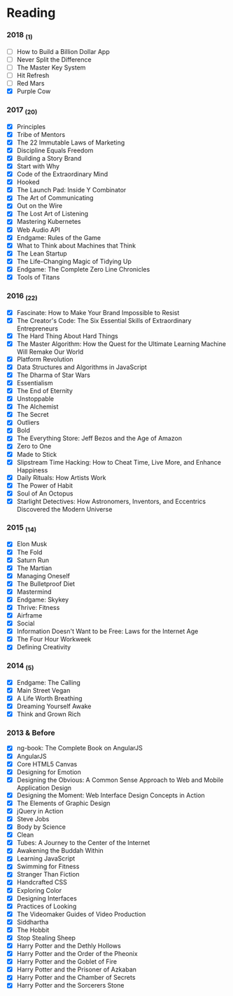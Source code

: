 # Reading

### 2018 <sub>(1)</sub>
 
 - [ ] How to Build a Billion Dollar App
 - [ ] Never Split the Difference
 - [ ] The Master Key System
 - [ ] Hit Refresh
 - [ ] Red Mars
 - [X] Purple Cow

### 2017 <sub>(20)</sub>

 - [X] Principles
 - [X] Tribe of Mentors
 - [X] The 22 Immutable Laws of Marketing
 - [X] Discipline Equals Freedom
 - [X] Building a Story Brand
 - [X] Start with Why
 - [X] Code of the Extraordinary Mind
 - [X] Hooked
 - [X] The Launch Pad: Inside Y Combinator
 - [X] The Art of Communicating
 - [X] Out on the Wire
 - [X] The Lost Art of Listening
 - [X] Mastering Kubernetes
 - [X] Web Audio API
 - [X] Endgame: Rules of the Game
 - [x] What to Think about Machines that Think
 - [x] The Lean Startup
 - [x] The Life-Changing Magic of Tidying Up
 - [x] Endgame: The Complete Zero Line Chronicles
 - [X] Tools of Titans

### 2016 <sub>(22)</sub>

- [x] Fascinate: How to Make Your Brand Impossible to Resist
- [X] The Creator's Code: The Six Essential Skills of Extraordinary Entrepreneurs
- [X] The Hard Thing About Hard Things
- [X] The Master Algorithm: How the Quest for the Ultimate Learning Machine Will Remake Our World
- [X] Platform Revolution
- [x] Data Structures and Algorithms in JavaScript
- [x] The Dharma of Star Wars
- [x] Essentialism
- [x] The End of Eternity
- [x] Unstoppable
- [x] The Alchemist
- [x] The Secret
- [x] Outliers
- [x] Bold
- [x] The Everything Store: Jeff Bezos and the Age of Amazon
- [x] Zero to One
- [x] Made to Stick
- [x] Slipstream Time Hacking: How to Cheat Time, Live More, and Enhance Happiness
- [x] Daily Rituals: How Artists Work
- [x] The Power of Habit
- [x] Soul of An Octopus
- [x] Starlight Detectives: How Astronomers, Inventors, and Eccentrics Discovered the Modern Universe

### 2015 <sub>(14)</sub>

- [x] Elon Musk
- [x] The Fold
- [x] Saturn Run
- [x] The Martian
- [x] Managing Oneself
- [x] The Bulletproof Diet
- [x] Mastermind
- [x] Endgame: Skykey
- [x] Thrive: Fitness
- [x] Airframe
- [x] Social
- [x] Information Doesn't Want to be Free: Laws for the Internet Age
- [x] The Four Hour Workweek
- [x] Defining Creativity

### 2014 <sub>(5)</sub>

- [x] Endgame: The Calling
- [x] Main Street Vegan
- [x] A Life Worth Breathing
- [x] Dreaming Yourself Awake
- [x] Think and Grown Rich

### 2013 & Before

- [x] ng-book: The Complete Book on AngularJS
- [x] AngularJS
- [x] Core HTML5 Canvas
- [x] Designing for Emotion
- [x] Designing the Obvious: A Common Sense Approach to Web and Mobile Application Design
- [x] Designing the Moment: Web Interface Design Concepts in Action
- [x] The Elements of Graphic Design
- [x] jQuery in Action
- [x] Steve Jobs
- [x] Body by Science
- [x] Clean
- [x] Tubes: A Journey to the Center of the Internet
- [x] Awakening the Buddah Within
- [x] Learning JavaScript
- [x] Swimming for Fitness
- [x] Stranger Than Fiction
- [x] Handcrafted CSS
- [x] Exploring Color
- [x] Designing Interfaces
- [x] Practices of Looking
- [x] The Videomaker Guides of Video Production
- [x] Siddhartha
- [x] The Hobbit
- [x] Stop Stealing Sheep
- [x] Harry Potter and the Dethly Hollows
- [x] Harry Potter and the Order of the Pheonix
- [x] Harry Potter and the Goblet of Fire
- [x] Harry Potter and the Prisoner of Azkaban
- [x] Harry Potter and the Chamber of Secrets
- [x] Harry Potter and the Sorcerers Stone
